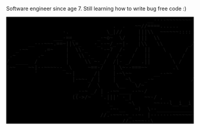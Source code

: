 Software engineer since age 7. Still learning how to write bug free code :)<br/>
<pre style='background-color: #000000;'>
                                             __----~~~~~~~~~~~------___
                                  .  .   ~~//====......          __--~ ~~
                  -.            \_|//     |||\\  ~~~~~~::::... /~
               ___-==_       _-~o~  \/    |||  \\            _/~~-
       __---~~~.==~||\=_    -_--~/_-~|-   |\\   \\        _/~
   _-~~     .=~    |  \\-_    '-~7  /-   /  ||    \      /
 .~       .~       |   \\ -_    /  /-   /   ||      \   /
/  ____  /         |     \\ ~-_/  /|- _/   .||       \ /
|~~    ~~|--~~~~--_ \     ~==-/   | \~--===~~        .\
         '         ~-|      /|    |-~\~~       __--~~
                     |-~~-_/ |    |   ~\_   _-~            /\
                          /  \     \__   \/~                \__
                      _--~ _/ | .-~~____--~-/                  ~~==.
                     ((->/~   '.|||' -_|    ~~-/ ,              . _||
                                -_     ~\      ~~---l__i__i__i--~~_/
                                _-~-__   ~)  \--______________--~~
                              //.-~~~-~_--~- |-------~~~~~~~~
                                     //.-~~~--\
</pre>
